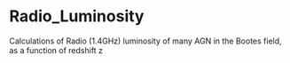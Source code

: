 # Radio_Luminosity
Calculations of Radio (1.4GHz) luminosity of many AGN in the Bootes field, as a function of redshift z
